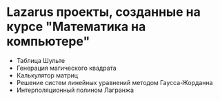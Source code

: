 # Lazarus проекты, созданные на курсе "Математика на компьютере"
* Таблица Шульте
* Генерация магического квадрата
* Калькулятор матриц
* Решение систем линейных уравнений методом Гаусса-Жорданна
* Интерполяционный полином Лагранжа